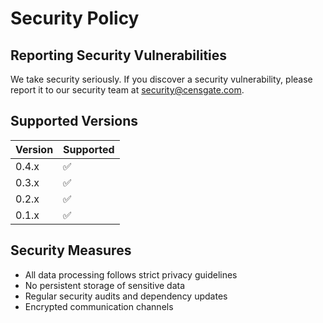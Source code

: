 # Security Policy

## Reporting Security Vulnerabilities

We take security seriously. If you discover a security vulnerability, please report it to our security team at security@censgate.com.

## Supported Versions

| Version | Supported          |
| ------- | ------------------ |
| 0.4.x   | :white_check_mark: |
| 0.3.x   | :white_check_mark: |
| 0.2.x   | :white_check_mark: |
| 0.1.x   | :white_check_mark: |

## Security Measures

- All data processing follows strict privacy guidelines
- No persistent storage of sensitive data
- Regular security audits and dependency updates
- Encrypted communication channels

